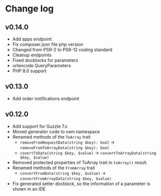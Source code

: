 # Change log

## v0.14.0

- Add apps endpoint
- Fix composer.json file php version
- Changed from PSR-2 to PSR-12 coding standard
- Cleanup endpoints
- Fixed docblocks for parameters
- urlencode QueryParameters
- PHP 8.0 support

## v0.13.0

- Add order notifications endpoint

## v0.12.0

- Add support for Guzzle 7.x
- Moved generator code to own namespace
- Renamed methods of the `ToArray` trait
    - `removeFromRequestData(string $key): bool` -> `removeFromToArrayData(string $key): bool`
    - `covertToData(string $key, $value)` -> `convertToArrayData(string $key, $value)`
- Removed protected properties of ToArray trait in `toArray()` result.
- Renamed methods of the `FromArray` trait
    - `convertFromData(string $key, $value)` -> `convertFromArrayData(string $key, $value)`
- Fix generated setter docblock, so the information of a parameter is shown in an IDE